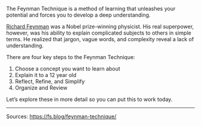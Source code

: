 The Feynman Technique is a method of learning that unleashes your potential and forces you to develop a deep understanding.

[Richard Feynman](https://fs.blog/intellectual-giants/richard-feynman/) was a Nobel prize-winning physicist. His real superpower, however, was his ability to explain complicated subjects to others in simple terms. He realized that jargon, vague words, and complexity reveal a lack of understanding.

There are four key steps to the Feynman Technique:

1.  Choose a concept you want to learn about
2.  Explain it to a 12 year old
3.  Reflect, Refine, and Simplify
4.  Organize and Review

Let’s explore these in more detail so you can put this to work today.

--- 
Sources:
https://fs.blog/feynman-technique/ 
